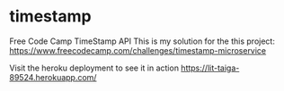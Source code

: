 # timestamp
Free Code Camp TimeStamp API
This is my solution for the this project: 
https://www.freecodecamp.com/challenges/timestamp-microservice

Visit the heroku deployment to see it in action
https://lit-taiga-89524.herokuapp.com/
